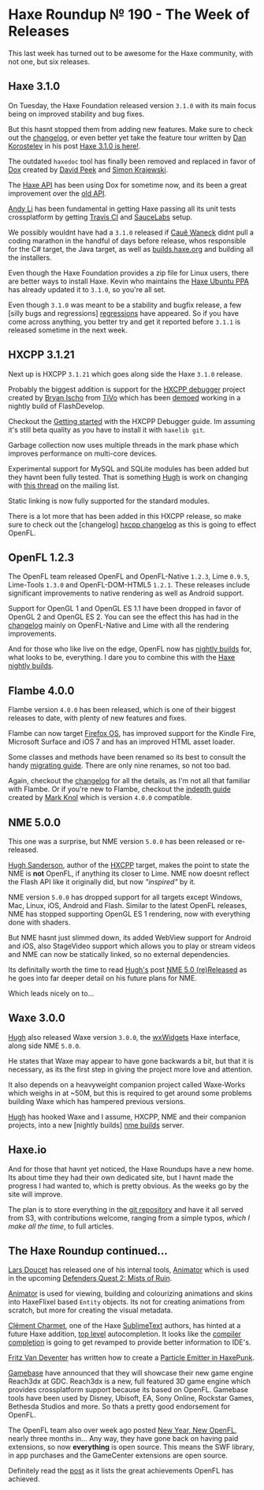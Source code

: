 [_template]: ../templates/roundup.html
# Haxe Roundup № 190 - The Week of Releases

This last week has turned out to be awesome for the Haxe community, with not one, but six releases.

## Haxe 3.1.0

On Tuesday, the Haxe Foundation released version `3.1.0` with its main focus being on improved 
stability and bug fixes.

But this hasnt stopped them from adding new features. Make sure to check out the [changelog][haxe changelog],
or even better yet take the feature tour written by [Dan Korostelev][tw 1] in his post [Haxe 3.1.0 is here!][post 1].

The outdated `haxedoc` tool has finally been removed and replaced in favor of [Dox] created by 
[David Peek][tw 2] and [Simon Krajewski][gh 1].

The [Haxe API] has been using Dox for sometime now, and its been a great improvement over the [old API].

[Andy Li] has been fundamental in getting Haxe passing all its unit tests crossplatform by getting 
[Travis CI] and [SauceLabs] setup.

We possibly wouldnt have had a `3.1.0` released if [Cauê Waneck] didnt pull a coding marathon in
the handful of days before release, whos responsible for the C# target, the Java target, as well 
as [builds.haxe.org][haxe builds] and building all the installers.

Even though the Haxe Foundation provides a zip file for Linux users, there are better ways to install
Haxe. Kevin who maintains the [Haxe Ubuntu PPA][ppa] has already updated it to `3.1.0`, so you're all set.

Even though `3.1.0` was meant to be a stability and bugfix release, a few [silly bugs and regressions]
[regressions] have appeared. So if you have come across anything, you better try and get it reported
before `3.1.1` is released sometime in the next week.

[haxe changelog]: http://haxe.org/file/CHANGES.txt "Haxe 3.1.0 changelog"
[post 1]: http://nadako.tumblr.com/post/78559625982/haxe-3-1-is-here "Haxe 3.1.0 is here!"
[tw 1]: https://twitter.com/nadako "@nadako"
[generic build]: http://nadako.tumblr.com/post/77754638526/new-haxe-feature-genericbuild "Introduction to @:genericBuild"
[Dox]: https://github.com/dpeek/dox "Haxe Documentation Generator"
[tw 2]: https://twitter.com/DavidPeek "@DavidPeek"
[gh 1]: https://github.com/Simn "Simon Krajewski"
[Haxe API]: http://api.haxe.org/ "Haxe API"
[old api]: http://lib.haxe.org/legacy/d/actuate
[Travis CI]: https://travis-ci.org/HaxeFoundation/haxe "Haxe on Travis CI"
[SauceLabs]: https://saucelabs.com/opensauce "Cross Browser Testing"
[Andy Li]: https://twitter.com/andy_li "@andy_li"
[Cauê Waneck]: https://twitter.com/cwaneck "@cwaneck"
[haxe builds]: http://builds.haxe.org "Nightly builds"
[ppa]: https://launchpad.net/~eyecreate/+archive/haxe "Haxe Ubuntu PPA"
[regressions]: https://groups.google.com/forum/#!topic/haxedev/-o_s2cRggXA "Haxe 3.1.1 bugfix release"

## HXCPP 3.1.21

Next up is HXCPP `3.1.21` which goes along side the Haxe `3.1.0` release.

Probably the biggest addition is support for the [HXCPP debugger] project created by [Bryan Ischo][gh 2]
from [TiVo] which has been [demoed][demo 1] working in a nightly build of FlashDevelop.

Checkout the [Getting started] with the HXCPP Debugger guide. Im assuming it's still beta quality as you
have to install it with `haxelib git`.

Garbage collection now uses multiple threads in the mark phase which improves performance on multi-core 
devices.

Experimental support for MySQL and SQLite modules has been added but they havnt been fully tested. That
is something [Hugh][tw 3] is work on changing with [this thread](https://groups.google.com/forum/#!topic/haxelang/RRlP3o0sGO8)
on the mailing list.

Static linking is now fully supported for the standard modules.

There is a lot more that has been added in this HXCPP release, so make sure to check out the [changelog]
[hxcpp changelog] as this is going to effect OpenFL.

[hxcpp debugger]: https://github.com/HaxeFoundation/hxcpp-debugger "HXCPP Native Debugger"
[gh 2]: https://github.com/bjitivo "Bryan Ischo"
[tivo]: http://www.tivo.com/ "TiVo"
[demo 1]: https://twitter.com/larsiusprime/status/437972893016682496/photo/1/large "Hey, whats this? Oh, nothing much ..."
[getting started]: https://github.com/HaxeFoundation/hxcpp-debugger/wiki/Getting-started "HXCPP Debugger Guide"
[hxcpp changelog]: https://groups.google.com/forum/#!topic/haxelang/Qpuxb2mgtYo "HXCPP 3.1.21 changelog"

## OpenFL 1.2.3

The OpenFL team released OpenFL and OpenFL-Native `1.2.3`, Lime `0.9.5`, Lime-Tools `1.3.0` and 
OpenFL-DOM-HTML5 `1.2.1`. These releases include significant improvements to native rendering as 
well as Android support. 

Support for OpenGL 1 and 
OpenGL ES 1.1 have been dropped in favor of OpenGL 2 and OpenGL ES 2\. You can see the effect this has
had in the [changelog][openfl changelog] mainly on OpenFL-Native and Lime with all the rendering improvements.

And for those who like live on the edge, OpenFL now has [nightly builds][openfl builds] for, what looks
to be, everything. I dare you to combine this with the [Haxe nightly builds][haxe builds].

[openfl changelog]: http://www.openfl.org/blog/2014/03/04/new-releases-of-haxe-and-openfl/ "New Releases of Haxe and OpenFL"
[openfl builds]: http://www.openfl.org/builds/ "OpenFL Nightly Builds"

## Flambe 4.0.0

Flambe version `4.0.0` has been released, which is one of their biggest releases to date, with plenty
of new features and fixes.

Flambe can now target [Firefox OS], has improved support for the Kindle Fire, Microsoft Surface and iOS 7 
and has an improved HTML asset loader.

Some classes and methods have been renamed so its best to consult the handy [migrating guide]. There are 
only nine renames, so not too bad.

Again, checkout the [changelog][flambe changelog] for all the details, as I'm not all that familiar with Flambe.
Or if you're new to Flambe, checkout the [indepth guide] created by [Mark Knol][tw 4] which is version `4.0.0` compatible.

[Firefox OS]: https://www.mozilla.org/en-US/firefox/os/ "Firefox OS"
[flambe changelog]: https://groups.google.com/forum/#!topic/flambe/uliS7lQh0rA "Flambe 4.0.0 changelog"
[migrating guide]: https://github.com/aduros/flambe/wiki/Migrating-to-Flambe-4 "Migrating to Flambe 4.0.0"
[indepth guide]: https://github.com/markknol/flambe-guide/wiki "The Flambe Guide"
[tw 4]: https://twitter.com/mknol "@mknol"

## NME 5.0.0

This one was a surprise, but NME version `5.0.0` has been released or re-released. 

[Hugh Sanderson][tw 3], author of the [HXCPP][hxcpp changelog] target, makes the point to state the NME
is __not__ OpenFL, if anything its closer to Lime. NME now doesnt reflect the Flash API like it originally
did, but now _"inspired"_ by it.

NME version `5.0.0` has dropped support for all targets except Windows, Mac, Linux, iOS, Android and Flash.
Similar to the latest OpenFL releases, NME has stopped supporting OpenGL ES 1 rendering, now with everything
done with shaders.

But NME hasnt just slimmed down, its added WebView support for Android and iOS, also StageVideo support which
allows you to play or stream videos and NME can now be statically linked, so no external dependencies.

Its definitally worth the time to read [Hugh's][tw 3] post [NME 5.0 (re)Released](http://gamehaxe.com/2014/03/06/nme-5-0-rereleased/)
as he goes into far deeper detail on his future plans for NME.

Which leads nicely on to...

[tw 3]: https://twitter.com/GameHaxe "@GameHaxe"

## Waxe 3.0.0

[Hugh][tw 3] also released Waxe version `3.0.0`, the [wxWidgets] Haxe interface, along side NME `5.0.0`.

He states that Waxe may appear to have gone backwards a bit, but that it is necessary, as its the first step 
in giving the project more love and attention.

It also depends on a heavyweight companion project called Waxe-Works which weighs in at ~50M, but this is 
required to get around some problems building Waxe which has hampered previous versions.

[Hugh][tw 3] has hooked Waxe and I assume, HXCPP, NME and their companion projects, into a new [nightly builds]
[nme builds] server.

[wxWidgets]: https://www.wxwidgets.org/ "Cross-Platform GUI"
[nme builds]: http://nmehost.com/ "HXCPP, Waxe and NME Nightly Builds"

## Haxe.io

And for those that havnt yet noticed, the Haxe Roundups have a new home. Its about time they had their own dedicated site,
but I havnt made the progress I had wanted to, which is pretty obvious. As the weeks go by the site will improve.

The plan is to store everything in the [git repository][git repo] and have it all served from S3, with contributions welcome,
ranging from a simple typos, _which I make all the time_, to full articles.

[git repo]: https://github.com/skial/haxe.io "Haxe.io Github Repo"

## The Haxe Roundup continued...

[Lars Doucet][tw 5] has released one of his internal tools, [Animator] which is used in the upcoming 
[Defenders Quest 2: Mists of Ruin][df2].

[Animator] is used for viewing, building and colourizing animations and skins into HaxeFlixel based `Entity` objects. Its not
for creating animations from scratch, but more for creating the visual metadata.

[Clément Charmet][tw 6], one of the Haxe [SublimeText] authors, has hinted at a future Haxe addition, [top level] autocompletion.
It looks like the [compiler completion][cp] is going to get revamped to provide better information to IDE's.

[Fritz Van Deventer][tw 7] has written how to create a [Particle Emitter in HaxePunk][tut 1].

[Gamebase] have announced that they will showcase their new game engine Reach3dx at GDC. Reach3dx is a new, full featured 3D game
engine which provides crossplatform support because its based on OpenFL. Gamebase tools have been used by Disney, Ubisoft, EA, 
Sony Online, Rockstar Games, Bethesda Studios and more. So thats a pretty good endorsement for OpenFL.

The OpenFL team also over week ago posted [New Year, New OpenFL][new openfl], nearly three months in...
Any way, they have gone back on having paid extensions, so now __everything__ is open source. This means the SWF library, in app
purchases and the GameCenter extensions are open source.

Definitely read the [post][new openfl] as it lists the great achievements OpenFL has achieved.

[tw 5]: https://twitter.com/larsiusprime "@larsiusprime"
[animator]: https://github.com/HaxeFlixel/flixel-editors
[df2]: http://www.defendersquest.com/2/ "Defenders Quest 2: Mists of Ruin"
[tw 6]: https://twitter.com/clemenchar "@clemenchar"
[sublimetext]: https://github.com/clemos/haxe-sublime-bundle "Haxe SublimeText Bundle"
[top level]: https://github.com/clemos/haxe-sublime-bundle/issues/129 "Help with toplevel completion testing"
[cp]: https://github.com/HaxeFoundation/haxe/wiki/Completion-API-2.0-proposal "Completion API 2.0 Proposal"
[tw 7]: https://twitter.com/fritzvd "@fritzvd"
[tut 1]: http://blog.technokrat.nl/?p=522 "Particle Emitter in HaxePunk"
[gamebase]: http://www.gamebryo.com/ "GameByro"
[new openfl]: http://www.openfl.org/blog/2014/02/26/new-year-new-openfl/ "New Year, New OpenFL"

